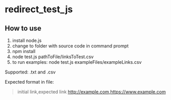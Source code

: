 # redirect_test_js

## How to use

1. install node.js
2. change to folder with source code in command prompt
3. npm install
4. node test.js pathToFile/linksToTest.csv
5. to run examples: node test.js exampleFiles/exampleLinks.csv


Supported: .txt and .csv

Expected format in file:
> initial link,expected link
> http://example.com,https://www.example.com

